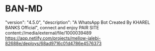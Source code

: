 # BAN-MD
  "version": "4.5.0",
  "description": "A WhatsApp Bot Created By KHAREL BANKS  Official",
  connect and enjoy
  PAIR SITE
content://media/external/file/1000039489
https://app.netlify.com/projects/mellow-jalebi-82688e/deploys/68ad9716c01d4786e4576373
